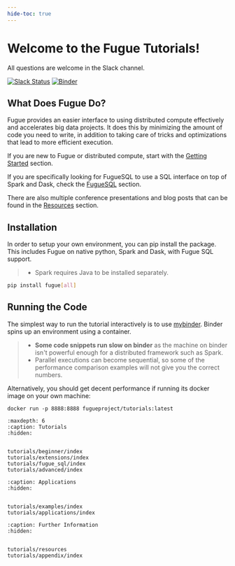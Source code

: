 ```yaml
---
hide-toc: true
---
```


# Welcome to the Fugue Tutorials!

All questions are welcome in the Slack channel.

[![Slack Status](https://img.shields.io/badge/slack-join_chat-white.svg?logo=slack&style=social)](https://join.slack.com/t/fugue-project/shared_invite/zt-jl0pcahu-KdlSOgi~fP50TZWmNxdWYQ)
[![Binder](https://mybinder.org/badge_logo.svg)](https://mybinder.org/v2/gh/fugue-project/tutorials/master)

## What Does Fugue Do?

Fugue provides an easier interface to using distributed compute effectively and accelerates big data projects. It does this by minimizing the amount of code you need to write, in addition to taking care of tricks and optimizations that lead to more efficient execution.

If you are new to Fugue or distributed compute, start with the [Getting Started](tutorials/beginner/index.md) section.

If you are specifically looking for FugueSQL to use a SQL interface on top of Spark and Dask, check the [FugueSQL](tutorials/fugue_sql/index.md) section.

There are also multiple conference presentations and blog posts that can be found in the [Resources](tutorials/resources.md) section.

## Installation

In order to setup your own environment, you can pip install the package. This includes Fugue on native python, Spark and Dask, with Fugue SQL support.

>- Spark requires Java to be installed separately.

```bash
pip install fugue[all]
```

## Running the Code

The simplest way to run the tutorial interactively is to use [mybinder](https://mybinder.org/v2/gh/fugue-project/tutorials/master). Binder spins up an environment using a container.

>- **Some code snippets run slow on binder** as the machine on binder isn't powerful enough for a distributed framework such as Spark.
>- Parallel executions can become sequential, so some of the performance comparison examples will not give you the correct numbers.

Alternatively, you should get decent performance if running its docker image on your own machine:

```
docker run -p 8888:8888 fugueproject/tutorials:latest
```

```{toctree}
:maxdepth: 6
:caption: Tutorials
:hidden:


tutorials/beginner/index
tutorials/extensions/index
tutorials/fugue_sql/index
tutorials/advanced/index
```

```{toctree}
:caption: Applications
:hidden:


tutorials/examples/index
tutorials/applications/index
```

```{toctree}
:caption: Further Information
:hidden:


tutorials/resources
tutorials/appendix/index
```